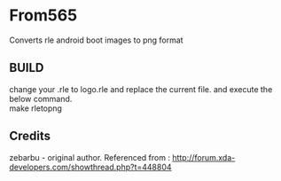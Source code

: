 From565
=======

Converts rle android boot images to png format

BUILD
-----
change your <filename>.rle to logo.rle and replace the current file.
and execute the below command.
<br/>
make rletopng

## Credits
zebarbu - original author.
Referenced from : http://forum.xda-developers.com/showthread.php?t=448804
